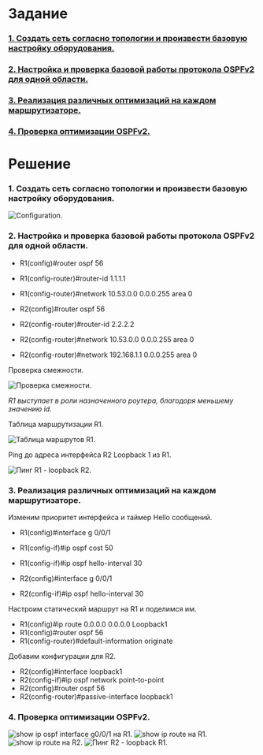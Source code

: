 # Задание
### [1. Создать сеть согласно топологии и произвести базовую настройку оборудования.](#1)
### [2. Настройка и проверка базовой работы протокола OSPFv2 для одной области.](#2)
### [3. Реализация различных оптимизаций на каждом маршрутизаторе.](#3)
### [4.	Проверка оптимизации OSPFv2.](#4)

# Решение   
### <a name="1"> 1. Создать сеть согласно топологии и произвести базовую настройку оборудования.</a>  

<image src="./Conf.PNG" alt="Configuration.">  
  

### <a name="2"> 2. Настройка и проверка базовой работы протокола OSPFv2 для одной области.</a>  
  
  * R1(config)#router ospf 56  
  * R1(config-router)#router-id 1.1.1.1  
  * R1(config-router)#network 10.53.0.0 0.0.0.255 area 0  

  * R2(config)#router ospf 56  
  * R2(config-router)#router-id 2.2.2.2  
  * R2(config-router)#network 10.53.0.0 0.0.0.255 area 0  
  * R2(config-router)#network 192.168.1.1 0.0.0.255 area 0  
  
  Проверка смежности.  
  
  <image src="./r2-neighbor.PNG" alt="Проверка смежности.">  
   
  *R1 выступает в роли назначенного роутера, благодоря меньшему значению id.* 
    
  Таблица маршрутизации R1.
    
  <image src="./r1-route.PNG" alt="Таблица маршрутов R1."> 
    
  Ping до адреса интерфейса R2 Loopback 1 из R1.
    
  <image src="./r1-ping-loopback.PNG" alt="Пинг R1 - loopback R2.">  
    
### <a name="3"> 3. Реализация различных оптимизаций на каждом маршрутизаторе.</a>  
    
  Изменим приоритет интерфейса и таймер Hello сообщений.  
  * R1(config)#interface g 0/0/1  
  * R1(config-if)#ip ospf cost 50  
  * R1(config-if)#ip ospf hello-interval 30  
    
  * R2(config)#interface g 0/0/1  
  * R2(config-if)#ip ospf hello-interval 30  
    
 Настроим статический маршрут на R1 и поделимся им.  
    
  * R1(config)#ip route 0.0.0.0 0.0.0.0 Loopback1  
  * R1(config)#router ospf 56  
  * R1(config-router)#default-information originate  
    
  Добавим конфигурации для R2.
    
  * R2(config)#interface loopback1  
  * R2(config-if)#ip ospf network point-to-point  
  * R2(config)#router ospf 56  
  * R2(config-router)#passive-interface loopback1  
    
### <a name="4"> 4. Проверка оптимизации OSPFv2.</a>  
    
  <image src="./r1-ospf-check.PNG" alt="show ip ospf interface g0/0/1 на R1.">  
    
  <image src="./r1-route.PNG" alt="show ip route на R1.">  
    
  <image src="./r2-ospf-check.PNG" alt="show ip route на R2.">  
    
  <image src="./r2-ping-loopback.PNG" alt="Пинг R2 - loopback R1.">  
    
  
  
